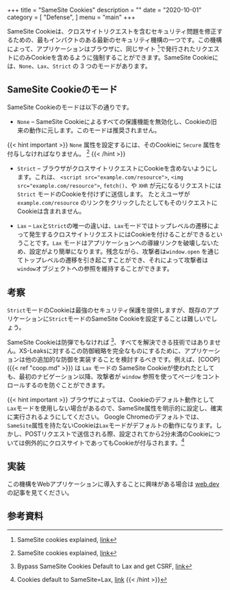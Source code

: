 +++
title = "SameSite Cookies"
description = ""
date = "2020-10-01"
category = [
    "Defense",
]
menu = "main"
+++

SameSite Cookieは、クロスサイトリクエストを含むセキュリティ問題を修正するための、最もインパクトのある最新のセキュリティ機構の一つです。この機構によって、アプリケーションはブラウザに、同じサイト [^1]で発行されたリクエストにのみCookieを含めるように強制することができます。SameSite Cookieには、`None`、`Lax`、`Strict` の 3 つのモードがあります。

## SameSite Cookieのモード

SameSite Cookieのモードは以下の通りです。

* `None` – SameSite Cookieによるすべての保護機能を無効化し、Cookieの旧来の動作に元します。このモードは推奨されません。

{{< hint important >}}
`None` 属性を設定するには、そのCookieに `Secure` 属性を付与しなければなりません。 [^1]
{{< /hint >}}


* `Strict` – ブラウザがクロスサイトリクエストにCookieを含めないようにします。これは、 `<script src="example.com/resource">`, `<img src="example.com/resource">`, `fetch()`、や `XHR` が元になるリクエストには `Strict` モードのCookieを付けずに送信します。 たとえユーザが `example.com/resource` のリンクをクリックしたとしてもそのリクエストにCookieは含まれません。

* `Lax` – `Lax`と`Strict`の唯一の違いは、`Lax`モードではトップレベルの遷移によって発生するクロスサイトリクエストにはCookieを付けることができるということです。`Lax` モードはアプリケーションへの導線リンクを破壊しないため、設定がより簡単になります。残念ながら、攻撃者は`window.open` を通じてトップレベルの遷移を引き起こすことができ、それによって攻撃者は`window`オブジェクトへの参照を維持することができます。

## 考察

`Strict`モードのCookieは最強のセキュリティ保護を提供しますが、既存のアプリケーションに`Strict`モードのSameSite Cookieを設定することは難しいでしょう。

SameSite Cookieは防弾でもなければ [^2]、すべてを解決できる技術ではありません。XS-Leaksに対するこの防御戦略を完全なものにするために、アプリケーションは他の追加的な防御を実装することを検討するべきです。例えば、[COOP]({{< ref "coop.md" >}}) は `Lax` モードの SameSite Cookieが使われたとしても、最初のナビゲーション以降、攻撃者が `window` 参照を使ってページをコントロールするのを防ぐことができます。

{{< hint important >}}
ブラウザによっては、Cookieのデフォルト動作として`Lax`モードを使用しない場合があるので、SameSite属性を明示的に設定し、確実に実行されるようにしてください。
Google Chromeのデフォルトでは、`SameSite`属性を持たないCookieは`Lax`モードがデフォルトの動作になります。しかし、POSTリクエストで送信される際、設定されてから2分未満のCookieについては例外的にクロスサイトであってもCookieが付与されます。[^3]

[^3]: Cookies default to SameSite=Lax, [link](https://www.chromestatus.com/feature/5088147346030592)
{{< /hint >}}

## 実装

この機構をWebアプリケーションに導入することに興味がある場合は [web.dev](https://web.dev/samesite-cookie-recipes/) の記事を見てください。

## 参考資料

[^1]: SameSite cookies explained, [link](https://web.dev/samesite-cookies-explained/)
[^2]: Bypass SameSite Cookies Default to Lax and get CSRF, [link](https://medium.com/@renwa/bypass-samesite-cookies-default-to-lax-and-get-csrf-343ba09b9f2b)
